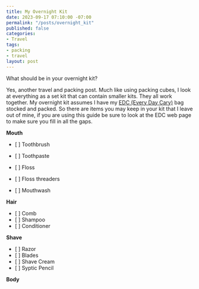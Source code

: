```yaml
---
title: My Overnight Kit
date: 2023-09-17 07:10:00 -07:00
permalink: "/posts/overnight_kit"
published: false
categories:
- Travel
tags:
- packing
- travel
layout: post
---
```


What should be in your overnight kit?

Yes, another travel and packing post.  Much like using packing cubes, I look at everything as a set kit that can contain smaller kits.  They all work together.  My overnight kit assumes I have my [EDC (Every Day Cary)](https://mikehathaway.com/2023/09/08/cruise-day-bag.html) bag stocked and packed.  So there are items you may keep in your kit that I leave out of mine, if you are using this guide be sure to look at the EDC web page to make sure you fill in all the gaps.

**Mouth**

* \[ \] Toothbrush

* \[ \] Toothpaste

* \[ \] Floss

* \[ \] Floss threaders 

* \[ \] Mouthwash

**Hair**
* \[ \] Comb
* \[ \] Shampoo
* \[ \] Conditioner

**Shave**
* \[ \] Razor
* \[ \] Blades
* \[ \] Shave Cream
* \[ \] Syptic Pencil


**Body**